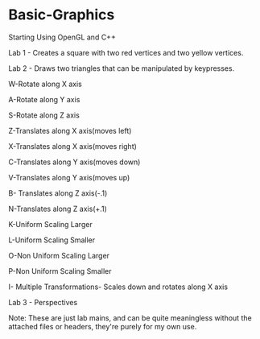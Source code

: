 # Basic-Graphics
Starting Using OpenGL and C++

Lab 1 - Creates a square with two red vertices and two yellow vertices. 


Lab 2 - Draws two triangles that can be manipulated by keypresses.

W-Rotate along X axis

A-Rotate along Y axis

S-Rotate along Z axis

Z-Translates along X axis(moves left)

X-Translates along X axis(moves right)

C-Translates along Y axis(moves down)

V-Translates along Y axis(moves up)

B- Translates along Z axis(-.1)

N-Translates along Z axis(+.1)

K-Uniform Scaling Larger

L-Uniform Scaling Smaller

O-Non Uniform Scaling Larger

P-Non Uniform Scaling Smaller

I- Multiple Transformations- Scales down and rotates along X axis

Lab 3 - Perspectives

Note: These are just lab mains, and can be quite meaningless without the attached files or headers, they're purely for my own use. 

